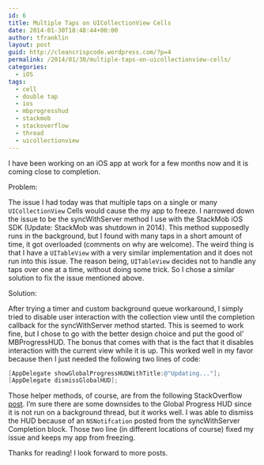 ```yaml
---
id: 6
title: Multiple Taps on UICollectionView Cells
date: 2014-01-30T18:48:44+00:00
author: tfranklin
layout: post
guid: http://cleancrispcode.wordpress.com/?p=4
permalink: /2014/01/30/multiple-taps-on-uicollectionview-cells/
categories:
  - iOS
tags:
  - cell
  - double tap
  - ios
  - mbprogresshud
  - stackmob
  - stackoverflow
  - thread
  - uicollectionview
---
```

I have been working on an iOS app at work for a few months now and it is coming close to completion.

Problem:

The issue I had today was that multiple taps on a single or many `UICollectionView` Cells would cause the my app to freeze. I narrowed down the issue to be the syncWithServer method I use with the StackMob iOS SDK (Update: StackMob was shutdown in 2014). This method supposedly runs in the background, but I found with many taps in a short amount of time, it got overloaded (comments on why are welcome). The weird thing is that I have a `UITableView` with a very similar implementation and it does not run into this issue. The reason being, `UITableView` decides not to handle any taps over one at a time, without doing some trick. So I chose a similar solution to fix the issue mentioned above.

Solution:

After trying a timer and custom background queue workaround, I simply tried to disable user interaction with the collection view until the completion callback for the syncWithServer method started. This is seemed to work fine, but I chose to go with the better design choice and put the good ol&#8217; MBProgressHUD. The bonus that comes with that is the fact that it disables interaction with the current view while it is up. This worked well in my favor because then I just needed the following two lines of code:

```objective-c
[AppDelegate showGlobalProgressHUDWithTitle:@"Updating..."];
[AppDelegate dismissGlobalHUD];
```

Those helper methods, of course, are from the following StackOverflow <a href="http://stackoverflow.com/questions/12033080/use-of-mbprogresshud-globally-make-it-singleton" target="_blank">post</a>. I&#8217;m sure there are some downsides to the Global Progress HUD since it is not run on a background thread, but it works well. I was able to dismiss the HUD because of an `NSNotifcation` posted from the syncWithServer Completion block. Those two line (in different locations of course) fixed my issue and keeps my app from freezing.

Thanks for reading! I look forward to more posts.

<!-- AdSense Now! Lite: PreFiltered - NoAds [ WP is not in the loop. ] -->